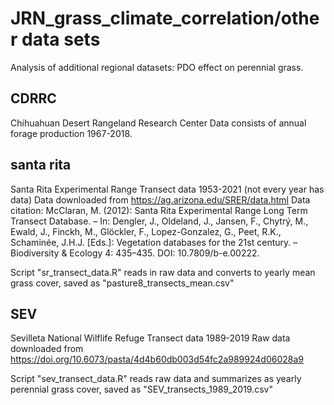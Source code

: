 # JRN_grass_climate_correlation/other data sets

Analysis of additional regional datasets: PDO effect on perennial grass.

## CDRRC
Chihuahuan Desert Rangeland Research Center
Data consists of annual forage production 1967-2018. 

## santa rita
Santa Rita Experimental Range
Transect data 1953-2021 (not every year has data)
Data downloaded from https://ag.arizona.edu/SRER/data.html
Data citation: 
McClaran, M. (2012): Santa Rita Experimental Range Long Term Transect Database. – In: Dengler, J., Oldeland, J., Jansen, F., Chytrý, M., Ewald, J., Finckh, M., Glöckler, F., Lopez-Gonzalez, G., Peet, R.K., Schaminée, J.H.J. [Eds.]: Vegetation databases for the 21st century. – Biodiversity & Ecology 4: 435–435. DOI: 10.7809/b-e.00222.

Script "sr_transect_data.R" reads in raw data and converts to yearly mean grass cover, saved as "pasture8_transects_mean.csv"

## SEV
Sevilleta National Wilflife Refuge
Transect data 1989-2019
Raw data downloaded from https://doi.org/10.6073/pasta/4d4b60db003d54fc2a989924d06028a9

Script "sev_transect_data.R" reads raw data and summarizes as yearly perennial grass cover, saved as "SEV_transects_1989_2019.csv"
